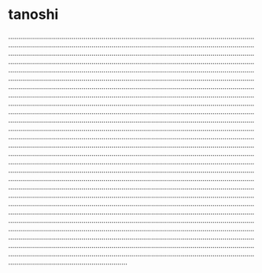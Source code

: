 # tanoshi
................................................................................................................................................................................................................................................................................................................................................................................................................................................................................................................................................................................................................................................................................................................................................................................................................................................................................................................................................................................................................................................................................................................................................................................................................................................................................................................................................................................................................................................................................................................................................................................................................................................................................................................................................................................................................................................................................................................................................................................................................................................................................................................................................................................................................................................................................................................................................................................................................................................................................................................................................................................................................................................................................................................................................................................................................................................................................................................................................................................................................................................................................................................................................................................................................................................................................................................................................................................................................................................................................................................................................